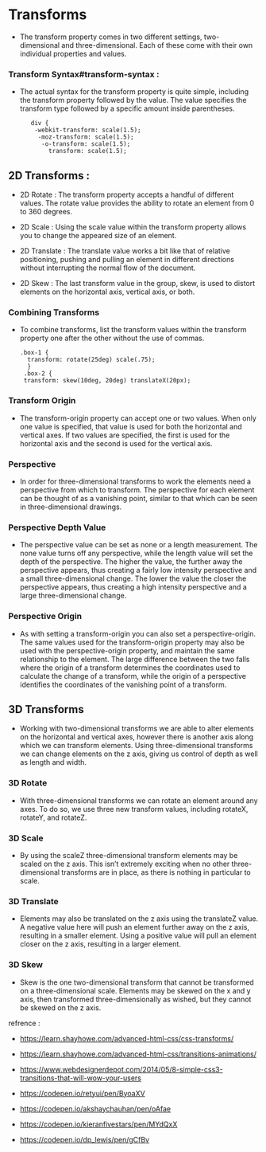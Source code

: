 # Transforms

 - The transform property comes in two different settings, 
two-dimensional and three-dimensional. Each of these come with their own individual properties and values. 

### Transform Syntax#transform-syntax :

 - The actual syntax for the transform property is quite simple, including the transform property followed by the value.
 The value specifies the transform type followed by a specific amount inside parentheses.

          div {
           -webkit-transform: scale(1.5);
            -moz-transform: scale(1.5);
             -o-transform: scale(1.5);
               transform: scale(1.5);

## 2D Transforms :

- 2D Rotate : The transform property accepts a handful of different values. The rotate value provides the ability to rotate an element from 0 to 360 degrees.

- 2D Scale :  Using the scale value within the transform property allows you to change the appeared size of an element.

- 2D Translate :  The translate value works a bit like that of relative positioning, pushing and pulling an element in different directions without interrupting the normal flow of the document.

- 2D Skew :  The last transform value in the group, skew, is used to distort elements on the horizontal axis, vertical axis, or both.

### Combining Transforms
 - To combine transforms, list the transform values within the transform property one after the other without the use of commas.

       .box-1 {
         transform: rotate(25deg) scale(.75);
         }
        .box-2 {
        transform: skew(10deg, 20deg) translateX(20px);

### Transform Origin 
- The transform-origin property can accept one or two values. When only one value is specified, that value is used for both the horizontal and vertical axes. If two values are specified, the first is used for the horizontal axis and the second is used for the vertical axis.

### Perspective

- In order for three-dimensional transforms to work the elements need a perspective from which to transform. The perspective for each element can be thought of as a vanishing point, similar to that which can be seen in three-dimensional drawings.

### Perspective Depth Value

- The perspective value can be set as none or a length measurement. The none value turns off any perspective, while the length value will set the depth of the perspective. The higher the value, the further away the perspective appears, thus creating a fairly low intensity perspective and a small three-dimensional change. The lower the value the closer the perspective appears, thus creating a high intensity perspective and a large three-dimensional change.

### Perspective Origin

- As with setting a transform-origin you can also set a perspective-origin. The same values used for the transform-origin property may also be used with the perspective-origin property, and maintain the same relationship to the element. The large difference between the two falls where the origin of a transform determines the coordinates used to calculate the change of a transform, while the origin of a perspective identifies the coordinates of the vanishing point of a transform.

## 3D Transforms

- Working with two-dimensional transforms we are able to alter elements on the horizontal and vertical axes, however there is another axis along which we can transform elements. Using three-dimensional transforms we can change elements on the z axis, giving us control of depth as well as length and width.

### 3D Rotate 

- With three-dimensional transforms we can rotate an element around any axes. To do so, we use three new transform values, including rotateX, rotateY, and rotateZ.

### 3D Scale 

- By using the scaleZ three-dimensional transform elements may be scaled on the z axis. This isn’t extremely exciting when no other three-dimensional transforms are in place, as there is nothing in particular to scale.

### 3D Translate

- Elements may also be translated on the z axis using the translateZ value. A negative value here will push an element further away on the z axis, resulting in a smaller element. Using a positive value will pull an element closer on the z axis, resulting in a larger element.

### 3D Skew

- Skew is the one two-dimensional transform that cannot be transformed on a three-dimensional scale. Elements may be skewed on the x and y axis, then transformed three-dimensionally as wished, but they cannot be skewed on the z axis.

refrence : 
 - https://learn.shayhowe.com/advanced-html-css/css-transforms/

 - https://learn.shayhowe.com/advanced-html-css/transitions-animations/

 - https://www.webdesignerdepot.com/2014/05/8-simple-css3-transitions-that-will-wow-your-users

 - https://codepen.io/retyui/pen/ByoaXV

 - https://codepen.io/akshaychauhan/pen/oAfae

 - https://codepen.io/kieranfivestars/pen/MYdQxX

 - https://codepen.io/dp_lewis/pen/gCfBv
